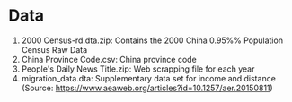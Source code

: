 # Data

1. 2000 Census-rd.dta.zip: Contains the 2000 China 0.95%% Population Census Raw Data
2. China Province Code.csv: China province code
3. People's Daily News Title.zip: Web scrapping file for each year
4. migration_data.dta: Supplementary data set for income and distance (Source: https://www.aeaweb.org/articles?id=10.1257/aer.20150811)
  
